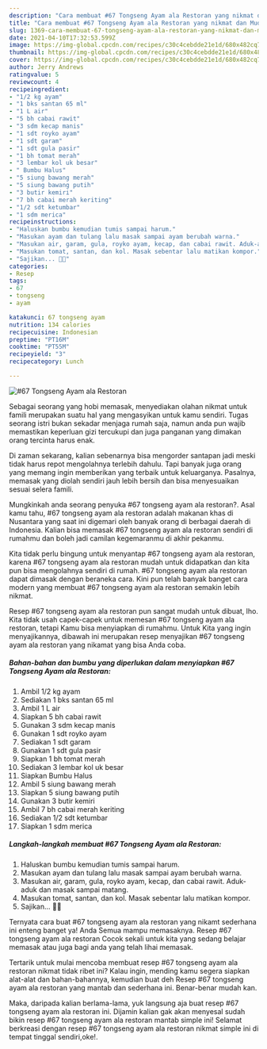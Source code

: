 ```yaml
---
description: "Cara membuat #67 Tongseng Ayam ala Restoran yang nikmat dan Mudah Dibuat"
title: "Cara membuat #67 Tongseng Ayam ala Restoran yang nikmat dan Mudah Dibuat"
slug: 1369-cara-membuat-67-tongseng-ayam-ala-restoran-yang-nikmat-dan-mudah-dibuat
date: 2021-04-10T17:32:53.599Z
image: https://img-global.cpcdn.com/recipes/c30c4cebdde21e1d/680x482cq70/67-tongseng-ayam-ala-restoran-foto-resep-utama.jpg
thumbnail: https://img-global.cpcdn.com/recipes/c30c4cebdde21e1d/680x482cq70/67-tongseng-ayam-ala-restoran-foto-resep-utama.jpg
cover: https://img-global.cpcdn.com/recipes/c30c4cebdde21e1d/680x482cq70/67-tongseng-ayam-ala-restoran-foto-resep-utama.jpg
author: Jerry Andrews
ratingvalue: 5
reviewcount: 4
recipeingredient:
- "1/2 kg ayam"
- "1 bks santan 65 ml"
- "1 L air"
- "5 bh cabai rawit"
- "3 sdm kecap manis"
- "1 sdt royko ayam"
- "1 sdt garam"
- "1 sdt gula pasir"
- "1 bh tomat merah"
- "3 lembar kol uk besar"
- " Bumbu Halus"
- "5 siung bawang merah"
- "5 siung bawang putih"
- "3 butir kemiri"
- "7 bh cabai merah keriting"
- "1/2 sdt ketumbar"
- "1 sdm merica"
recipeinstructions:
- "Haluskan bumbu kemudian tumis sampai harum."
- "Masukan ayam dan tulang lalu masak sampai ayam berubah warna."
- "Masukan air, garam, gula, royko ayam, kecap, dan cabai rawit. Aduk-aduk dan masak sampai matang."
- "Masukan tomat, santan, dan kol. Masak sebentar lalu matikan kompor."
- "Sajikan... 👩‍🍳"
categories:
- Resep
tags:
- 67
- tongseng
- ayam

katakunci: 67 tongseng ayam 
nutrition: 134 calories
recipecuisine: Indonesian
preptime: "PT16M"
cooktime: "PT55M"
recipeyield: "3"
recipecategory: Lunch

---
```



![#67 Tongseng Ayam ala Restoran](https://img-global.cpcdn.com/recipes/c30c4cebdde21e1d/680x482cq70/67-tongseng-ayam-ala-restoran-foto-resep-utama.jpg)

Sebagai seorang yang hobi memasak, menyediakan olahan nikmat untuk famili merupakan suatu hal yang mengasyikan untuk kamu sendiri. Tugas seorang istri bukan sekadar menjaga rumah saja, namun anda pun wajib memastikan keperluan gizi tercukupi dan juga panganan yang dimakan orang tercinta harus enak.

Di zaman  sekarang, kalian sebenarnya bisa mengorder santapan jadi meski tidak harus repot mengolahnya terlebih dahulu. Tapi banyak juga orang yang memang ingin memberikan yang terbaik untuk keluarganya. Pasalnya, memasak yang diolah sendiri jauh lebih bersih dan bisa menyesuaikan sesuai selera famili. 



Mungkinkah anda seorang penyuka #67 tongseng ayam ala restoran?. Asal kamu tahu, #67 tongseng ayam ala restoran adalah makanan khas di Nusantara yang saat ini digemari oleh banyak orang di berbagai daerah di Indonesia. Kalian bisa memasak #67 tongseng ayam ala restoran sendiri di rumahmu dan boleh jadi camilan kegemaranmu di akhir pekanmu.

Kita tidak perlu bingung untuk menyantap #67 tongseng ayam ala restoran, karena #67 tongseng ayam ala restoran mudah untuk didapatkan dan kita pun bisa mengolahnya sendiri di rumah. #67 tongseng ayam ala restoran dapat dimasak dengan beraneka cara. Kini pun telah banyak banget cara modern yang membuat #67 tongseng ayam ala restoran semakin lebih nikmat.

Resep #67 tongseng ayam ala restoran pun sangat mudah untuk dibuat, lho. Kita tidak usah capek-capek untuk memesan #67 tongseng ayam ala restoran, tetapi Kamu bisa menyiapkan di rumahmu. Untuk Kita yang ingin menyajikannya, dibawah ini merupakan resep menyajikan #67 tongseng ayam ala restoran yang nikamat yang bisa Anda coba.

<!--inarticleads1-->

##### Bahan-bahan dan bumbu yang diperlukan dalam menyiapkan #67 Tongseng Ayam ala Restoran:

1. Ambil 1/2 kg ayam
1. Sediakan 1 bks santan 65 ml
1. Ambil 1 L air
1. Siapkan 5 bh cabai rawit
1. Gunakan 3 sdm kecap manis
1. Gunakan 1 sdt royko ayam
1. Sediakan 1 sdt garam
1. Gunakan 1 sdt gula pasir
1. Siapkan 1 bh tomat merah
1. Sediakan 3 lembar kol uk besar
1. Siapkan  Bumbu Halus
1. Ambil 5 siung bawang merah
1. Siapkan 5 siung bawang putih
1. Gunakan 3 butir kemiri
1. Ambil 7 bh cabai merah keriting
1. Sediakan 1/2 sdt ketumbar
1. Siapkan 1 sdm merica




<!--inarticleads2-->

##### Langkah-langkah membuat #67 Tongseng Ayam ala Restoran:

1. Haluskan bumbu kemudian tumis sampai harum.
1. Masukan ayam dan tulang lalu masak sampai ayam berubah warna.
1. Masukan air, garam, gula, royko ayam, kecap, dan cabai rawit. Aduk-aduk dan masak sampai matang.
1. Masukan tomat, santan, dan kol. Masak sebentar lalu matikan kompor.
1. Sajikan... 👩‍🍳




Ternyata cara buat #67 tongseng ayam ala restoran yang nikamt sederhana ini enteng banget ya! Anda Semua mampu memasaknya. Resep #67 tongseng ayam ala restoran Cocok sekali untuk kita yang sedang belajar memasak atau juga bagi anda yang telah lihai memasak.

Tertarik untuk mulai mencoba membuat resep #67 tongseng ayam ala restoran nikmat tidak ribet ini? Kalau ingin, mending kamu segera siapkan alat-alat dan bahan-bahannya, kemudian buat deh Resep #67 tongseng ayam ala restoran yang mantab dan sederhana ini. Benar-benar mudah kan. 

Maka, daripada kalian berlama-lama, yuk langsung aja buat resep #67 tongseng ayam ala restoran ini. Dijamin kalian gak akan menyesal sudah bikin resep #67 tongseng ayam ala restoran mantab simple ini! Selamat berkreasi dengan resep #67 tongseng ayam ala restoran nikmat simple ini di tempat tinggal sendiri,oke!.

